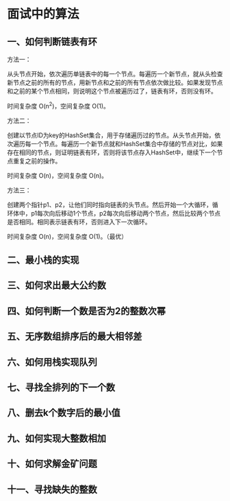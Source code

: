 # 面试中的算法

## 一、如何判断链表有环

方法一：

从头节点开始，依次遍历单链表中的每一个节点。每遍历一个新节点，就从头检查新节点之前的所有的节点，用新节点和之前的所有节点依次做比较。如果发现节点和之前的某个节点相同，则说明这个节点被遍历过了，链表有环，否则没有环。

时间复杂度 O(n<sup>2</sup>)，空间复杂度 O(1)。

方法二：

创建以节点ID为key的HashSet集合，用于存储遍历过的节点。从头节点开始，依次遍历每一个节点。每遍历一个新节点就和HashSet集合中存储的节点对比，如果存在相同的节点，则证明链表有环，否则将该节点存入HashSet中，继续下一个节点重复之前的操作。

时间复杂度 O(n)，空间复杂度 O(n)。

方法三：

创建两个指针p1、p2，让他们同时指向链表的头节点。然后开始一个大循环，循环体中，p1每次向后移动1个节点，p2每次向后移动两个节点，然后比较两个节点是否相同。相同表示链表有环，否则进入下一次循环。

时间复杂度 O(n)，空间复杂度 O(1)。（最优）

## 二、最小栈的实现

## 三、如何求出最大公约数

## 四、如何判断一个数是否为2的整数次幂

## 五、无序数组排序后的最大相邻差

## 六、如何用栈实现队列

## 七、寻找全排列的下一个数

## 八、删去k个数字后的最小值

## 九、如何实现大整数相加

## 十、如何求解金矿问题

## 十一、寻找缺失的整数

